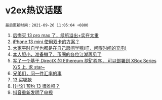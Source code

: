 # v2ex热议话题

`最后更新时间：2021-09-26 11:05:04 +0800`

1. [后悔买 13 pro max 了，续航溢出+实在太重](https://www.v2ex.com/t/804129)
1. [iPhone 13 mini 使用双卡的方案？](https://www.v2ex.com/t/804135)
1. [大家平时自学也都是在自己房间学嘛(IT，闲暇时间的充电)](https://www.v2ex.com/t/804175)
1. [本人胆小，准备撤了，币圈的各位江湖再见了](https://www.v2ex.com/t/804237)
1. [写了一个基于 DirectX 的 Ethereum 挖矿程序， 可以部署到 XBox Series X/S 上, 求 star~](https://www.v2ex.com/t/804173)
1. [兄弟们，问一件汇率的事](https://www.v2ex.com/t/804242)
1. [13 买哪款](https://www.v2ex.com/t/804123)
1. [[讨论] 预约 13 很难吗？](https://www.v2ex.com/t/804148)
1. [抖音重新发明了电视](https://www.v2ex.com/t/804156)

